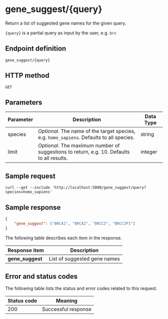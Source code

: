 # gene_suggest/{query}

Return a list of suggested gene names for the given query.

`{query}` is a partial query as input by the user, e.g. `brc`

## Endpoint definition

`gene_suggest/{query}`

## HTTP method

`GET`

## Parameters

| Parameter | Description | Data Type |
|-----------|-------------|-----------|
| species | *Optional*. The name of the target species, e.g. `homo_sapiens`. Defaults to all species. | string |
| limit | *Optional*. The maximum number of suggestions to return, e.g. 10. Defaults to all results. | integer |

## Sample request

```
curl --get --include 'http://localhost:5000/gene_suggest/query?species=homo_sapiens'
```

## Sample response

```json
{
    "gene_suggest": ["BRCA1", "BRCA2", "BRCC3", "BRCC3P1"]
}
```

The following table describes each item in the response.

|Response item | Description |
|----------|------------|
| **gene_suggest** | List of suggested gene names |

## Error and status codes

The following table lists the status and error codes related to this request.

| Status code | Meaning |
|--------|----------|
| 200 | Successful response |

